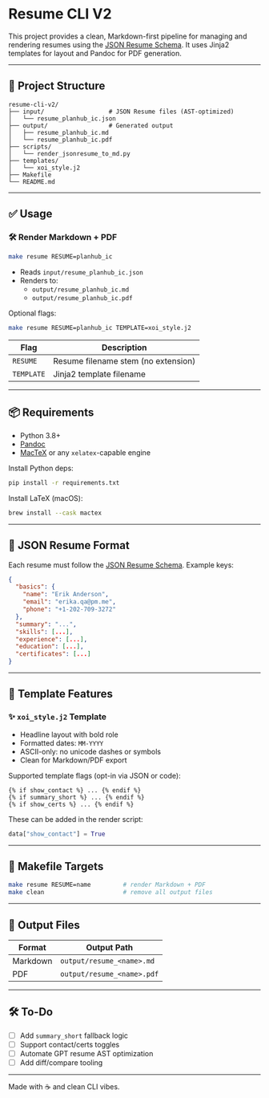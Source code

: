 # Resume CLI V2

This project provides a clean, Markdown-first pipeline for managing and rendering resumes using the [JSON Resume Schema](https://jsonresume.org/schema/). It uses Jinja2 templates for layout and Pandoc for PDF generation.

---

## 📁 Project Structure

```tree
resume-cli-v2/
├── input/                  # JSON Resume files (AST-optimized)
│   └── resume_planhub_ic.json
├── output/                 # Generated output
│   ├── resume_planhub_ic.md
│   └── resume_planhub_ic.pdf
├── scripts/
│   └── render_jsonresume_to_md.py
├── templates/
│   └── xoi_style.j2
├── Makefile
└── README.md
```

---

## ✅ Usage

### 🛠 Render Markdown + PDF

```bash
make resume RESUME=planhub_ic
```

- Reads `input/resume_planhub_ic.json`
- Renders to:
  - `output/resume_planhub_ic.md`
  - `output/resume_planhub_ic.pdf`

Optional flags:

```bash
make resume RESUME=planhub_ic TEMPLATE=xoi_style.j2
```

| Flag        | Description                          |
|-------------|--------------------------------------|
| `RESUME`    | Resume filename stem (no extension)  |
| `TEMPLATE`  | Jinja2 template filename             |

---

## 📦 Requirements

- Python 3.8+
- [Pandoc](https://pandoc.org/)
- [MacTeX](https://tug.org/mactex/) or any `xelatex`-capable engine

Install Python deps:

```bash
pip install -r requirements.txt
```

Install LaTeX (macOS):

```bash
brew install --cask mactex
```

---

## 📄 JSON Resume Format

Each resume must follow the [JSON Resume Schema](https://jsonresume.org/schema/). Example keys:

```json
{
  "basics": {
    "name": "Erik Anderson",
    "email": "erika.qa@pm.me",
    "phone": "+1-202-709-3272"
  },
  "summary": "...",
  "skills": [...],
  "experience": [...],
  "education": [...],
  "certificates": [...]
}
```

---

## 🧠 Template Features

### ✨ `xoi_style.j2` Template

- Headline layout with bold role
- Formatted dates: `MM-YYYY`
- ASCII-only: no unicode dashes or symbols
- Clean for Markdown/PDF export

Supported template flags (opt-in via JSON or code):

```jinja2
{% if show_contact %} ... {% endif %}
{% if summary_short %} ... {% endif %}
{% if show_certs %} ... {% endif %}
```

These can be added in the render script:

```python
data["show_contact"] = True
```

---

## 🔧 Makefile Targets

```bash
make resume RESUME=name         # render Markdown + PDF
make clean                      # remove all output files
```

---

## 📄 Output Files

| Format   | Output Path                  |
|----------|------------------------------|
| Markdown | `output/resume_<name>.md`    |
| PDF      | `output/resume_<name>.pdf`   |

---

## 🛠 To-Do

- [ ] Add `summary_short` fallback logic
- [ ] Support contact/certs toggles
- [ ] Automate GPT resume AST optimization
- [ ] Add diff/compare tooling

---

Made with ☕️ and clean CLI vibes.
